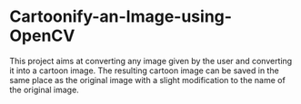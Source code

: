 # Cartoonify-an-Image-using-OpenCV

This project aims at converting any image given by the user and converting it into a cartoon image.
The resulting cartoon image can be saved in the same place as the original image with a slight modification to the name of the original image.
